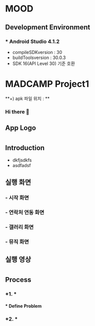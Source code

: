 # MOOD



## **Development Environment**



### * Android Studio 4.1.2

  * compileSDKversion : 30
  * buildToolsversion : 30.0.3
  * SDK 16(API Level 30) 기준 호환





# MADCAMP Project1

**+) apk 파일 위치 : **


### Hi there 👋



## **App Logo**


# 
## **Introduction**


* dkfjsdkfs
* asdfadsf








## **실행 화면**

### 
### - 시작 화면


### - 연락처 연동 화면


### - 갤러리 화면

### - 뮤직 화면



## **실행 영상**


  

  

  
# 
## **Process**



### *1. *



#### * Define Problem




### *2. *



